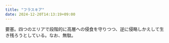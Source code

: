 ```yaml
---
title: "フラスキア"
date: 2024-12-20T14:13:19+09:00
---
```

要塞。四つのエリアで段階的に高層への侵食を守りつつ、逆に侵略しかえして生き残ろうとしている。なお、無駄。
